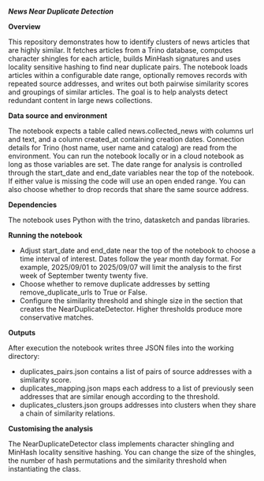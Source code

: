 ***News Near Duplicate Detection***


**Overview**

This repository demonstrates how to identify clusters of news articles that are highly similar. It fetches articles from a Trino database, computes character shingles for each article, builds MinHash signatures and uses locality sensitive hashing to find near duplicate pairs. The notebook loads articles within a configurable date range, optionally removes records with repeated source addresses, and writes out both pairwise similarity scores and groupings of similar articles. The goal is to help analysts detect redundant content in large news collections.



**Data source and environment**

The notebook expects a table called news.collected_news with columns url and text, and a column created_at containing creation dates. Connection details for Trino (host name, user name and catalog) are read from the environment. You can run the notebook locally or in a cloud notebook as long as those variables are set. The date range for analysis is controlled through the start_date and end_date variables near the top of the notebook. If either value is missing the code will use an open ended range. You can also choose whether to drop records that share the same source address.


**Dependencies**

The notebook uses Python with the trino, datasketch and pandas libraries.


**Running the notebook**

- Adjust start_date and end_date near the top of the notebook to choose a time interval of interest. Dates follow the year month day format. For example, 2025/09/01 to 2025/09/07 will limit the analysis to the first week of September twenty twenty five.
- Choose whether to remove duplicate addresses by setting remove_duplicate_urls to True or False.
- Configure the similarity threshold and shingle size in the section that creates the NearDuplicateDetector. Higher thresholds produce more conservative matches.


**Outputs**

After execution the notebook writes three JSON files into the working directory:
- duplicates_pairs.json contains a list of pairs of source addresses with a similarity score.
- duplicates_mapping.json maps each address to a list of previously seen addresses that are similar enough according to the threshold.
- duplicates_clusters.json groups addresses into clusters when they share a chain of similarity relations.


**Customising the analysis**

The NearDuplicateDetector class implements character shingling and MinHash locality sensitive hashing. You can change the size of the shingles, the number of hash permutations and the similarity threshold when instantiating the class.
